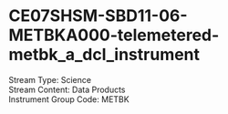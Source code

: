 # CE07SHSM-SBD11-06-METBKA000-telemetered-metbk_a_dcl_instrument

Stream Type: Science<br>
Stream Content: Data Products<br>
Instrument Group Code: METBK<br>
